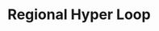 ---
pid: LLP324
title: Regional Hyper Loop
location_transcription: 30th Street Station
zipcode: '19003'
outside_phl: 'Ardmore PA '
neighborhood: 
age: '18'
age_range: 13-19
instagram: 
image_file_name: LLP_324.jpg
proposal_transcription: |-
  Soothing music

  Opaque Polycarbonate Tunnel

  relaxing lights

  Greeter

  Escalator

  Homeless shelter

  Red carpet
topic: Technology
topic_summary: '0'
type: Infrastructure
keywords_other: hyperloop, elon musk, future
credit: William A. Gibbs
image_labels: 
twitter: 
facebook: 
permalink: "/monuments/llp324/"
layout: item-page
---